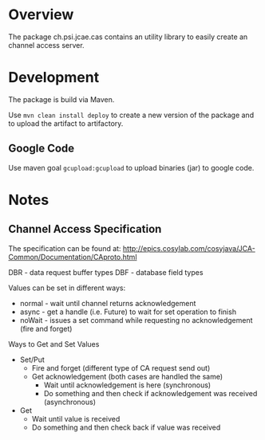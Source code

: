 # Overview

The package ch.psi.jcae.cas contains an utility library to easily create an channel access server.

# Development
The package is build via Maven.

Use `mvn clean install deploy` to create a new version of the package and to upload the artifact to artifactory.


## Google Code
Use maven goal `gcupload:gcupload` to upload binaries (jar) to google code.

# Notes

## Channel Access Specification

The specification can be found at: http://epics.cosylab.com/cosyjava/JCA-Common/Documentation/CAproto.html

DBR - data request buffer types
DBF - database field types

Values can be set in different ways:
  * normal - wait until channel returns acknowledgement
  * async - get a handle (i.e. Future) to wait for set operation to finish
  * noWait - issues a set command while requesting no acknowledgement (fire and forget)
  
Ways to Get and Set Values
  * Set/Put
    * Fire and forget (different type of CA request send out)
    * Get acknowledgement (both cases are handled the same)
      * Wait until acknowledgement is here (synchronous)
      * Do something and then check if acknowledgement was received (asynchronous)
  * Get
    * Wait until value is received
    * Do something and then check back if value was received